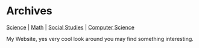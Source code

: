 # Archives

 [Science](./file.md) | [Math](./file2.md) | [Social Studies](./file3.md) | [Computer Science](./file4.md)

My Website, yes very cool look around you may find something interesting.
